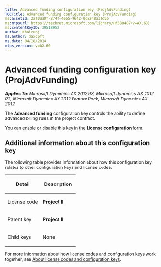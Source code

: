 ```yaml
---
title: Advanced funding configuration key (ProjAdvFunding)
TOCTitle: Advanced funding configuration key (ProjAdvFunding)
ms:assetid: 2af0da0f-874f-4eb5-9642-0d5248a3fd55
ms:mtpsurl: https://technet.microsoft.com/library/Hh580487(v=AX.60)
ms:contentKeyID: 39518952
author: Khairunj
ms.author: daxcpft
ms.date: 04/18/2014
mtps_version: v=AX.60
---
```


# Advanced funding configuration key (ProjAdvFunding) 


_**Applies To:** Microsoft Dynamics AX 2012 R3, Microsoft Dynamics AX 2012 R2, Microsoft Dynamics AX 2012 Feature Pack, Microsoft Dynamics AX 2012_

The **Advanced funding** configuration key controls the ability to define advanced billing rules in the project contract.

You can enable or disable this key in the **License configuration** form.

## Additional information about this configuration key

The following table provides information about how this configuration key relates to other configuration keys and license codes.

<table>
<colgroup>
<col style="width: 50%" />
<col style="width: 50%" />
</colgroup>
<thead>
<tr class="header">
<th><p>Detail</p></th>
<th><p>Description</p></th>
</tr>
</thead>
<tbody>
<tr class="odd">
<td><p>License code</p></td>
<td><p><strong>Project II</strong></p></td>
</tr>
<tr class="even">
<td><p>Parent key</p></td>
<td><p><strong>Project II</strong></p></td>
</tr>
<tr class="odd">
<td><p>Child keys</p></td>
<td><p>None</p></td>
</tr>
</tbody>
</table>


For more information about how license codes and configuration keys work together, see [About license codes and configuration keys](https://technet.microsoft.com/library/aa548653\(v=ax.60\)).

  


